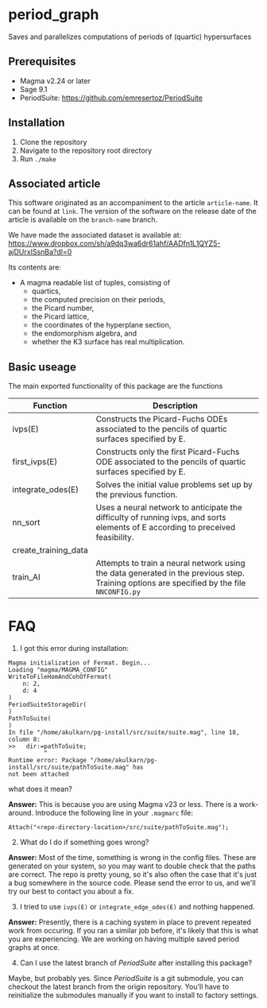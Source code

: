 # period_graph
Saves and parallelizes computations of periods of (quartic) hypersurfaces

## Prerequisites
- Magma v2.24 or later
- Sage 9.1
- PeriodSuite: https://github.com/emresertoz/PeriodSuite

## Installation
1) Clone the repository
2) Navigate to the repository root directory
3) Run `./make`

## Associated article
This software originated as an accompaniment to the article `article-name`. It can be found at `link`. The version of the software on the release date of the article is available on the `branch-name` branch.

We have made the associated dataset is available at: https://www.dropbox.com/sh/a9dq3wa6dr61ahf/AADfn1L1QYZ5-ajDUrxISsnBa?dl=0

Its contents are:
- A magma readable list of tuples, consisting of
  - quartics,
  - the computed precision on their periods,
  - the Picard number,
  - the Picard lattice,
  - the coordinates of the hyperplane section,
  - the endomorphism algebra, and
  - whether the K3 surface has real multiplication.


## Basic useage
The main exported functionality of this package are the functions

Function     | Description
------------ | -------------
ivps(E)              | Constructs the Picard-Fuchs ODEs associated to the pencils of quartic surfaces specified by E.
first_ivps(E)        | Constructs only the first Picard-Fuchs ODE associated to the pencils of quartic surfaces specified by E.
integrate_odes(E)    | Solves the initial value problems set up by the previous function.
nn_sort              | Uses a neural network to anticipate the difficulty of running ivps, and sorts elements of E according to preceived feasibility.
create_training_data | 
train_AI             | Attempts to train a neural network using the data generated in the previous step. Training options are specified by the file `NNCONFIG.py`

# FAQ

1. I got this error during installation:
```
Magma initialization of Fermat. Begin...
Loading "magma/MAGMA_CONFIG"
WriteToFileHomAndCohOfFermat(
    n: 2,
    d: 4
)
PeriodSuiteStorageDir(
)
PathToSuite(
)
In file "/home/akulkarn/pg-install/src/suite/suite.mag", line 18, column 8:
>>   dir:=pathToSuite;
          ^
Runtime error: Package "/home/akulkarn/pg-install/src/suite/pathToSuite.mag" has
not been attached
```
what does it mean?

**Answer:** This is because you are using Magma v23 or less. There is a work-around. Introduce the following line in your `.magmarc` file:
```
Attach("<repo-directory-location>/src/suite/pathToSuite.mag");
```

2. What do I do if something goes wrong?

**Answer:** Most of the time, something is wrong in the config files. These are generated on your system, so you may want to double check that the paths are correct. The repo is pretty young, so it's also often the case that it's just a bug somewhere in the source code. Please send the error to us, and we'll try our best to contact you about a fix.

3. I tried to use `ivps(E)` or `integrate_edge_odes(E)` and nothing happened.

**Answer:**  Presently, there is a caching system in place to prevent repeated work from occuring. If you ran a similar job before, it's likely that this is what you are experiencing. We are working on having multiple saved period graphs at once.

4. Can I use the latest branch of *PeriodSuite* after installing this package?

Maybe, but probably yes. Since *PeriodSuite* is a git submodule, you can checkout the latest branch from the origin repository. You'll have to reinitialize the submodules manually if you want to install to factory settings.

